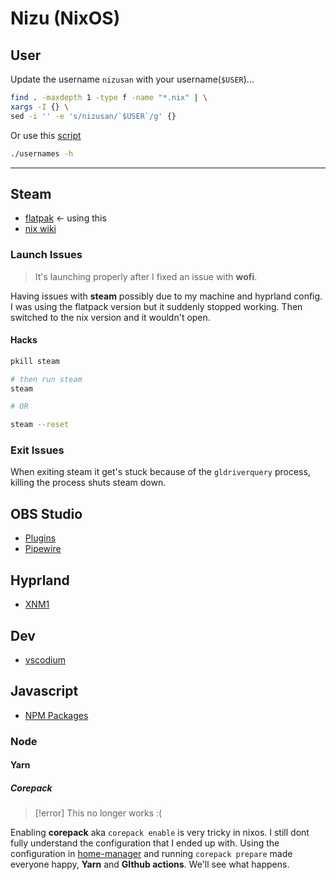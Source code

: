 # Nizu (NixOS)

## User

Update the username `nizusan` with your username(`$USER`)...

```sh
find . -maxdepth 1 -type f -name "*.nix" | \
xargs -I {} \
sed -i '' -e 's/nizusan/`$USER`/g' {}
```

Or use this [script](./usernames)

```sh
./usernames -h
```

---

## Steam

- [flatpak](https://flathub.org/apps/com.valvesoftware.Steam) <- using this
- [nix wiki](https://nixos.wiki/wiki/Steam)

### Launch Issues

> It's launching properly after I fixed an issue with **wofi**.

Having issues with **steam** possibly due to my machine and hyprland config. I was using the flatpack version but it suddenly stopped working. Then switched to the nix version and it wouldn't open.

#### Hacks

```sh
pkill steam

# then run steam
steam

# OR

steam --reset
```

### Exit Issues

When exiting steam it get's stuck because of the `gldriverquery` process, killing the process shuts steam down.

## OBS Studio

- [Plugins](https://nixos.wiki/wiki/OBS_Studio)
- [Pipewire](https://nixos.wiki/wiki/PipeWire)

## Hyprland

- [XNM1](https://github.com/XNM1/linux-nixos-hyprland-config-dotfiles)

## Dev

- [vscodium](https://nixos.wiki/wiki/VSCodium)

## Javascript

- [NPM Packages](https://matthewrhone.dev/nixos-npm-globally)

### Node

#### Yarn

##### Corepack

> [!error] This no longer works :(

Enabling **corepack** aka `corepack enable` is very tricky in nixos. I still dont fully understand the configuration that I ended up with. Using the configuration in [home-manager](./home-manager.nix) and running `corepack prepare` made everyone happy, **Yarn** and **GIthub actions**. We'll see what happens.
